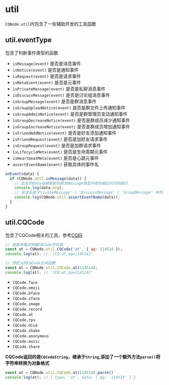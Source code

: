 # util
`CQNode.util`内包含了一些辅助开发的工具函数

## util.eventType
包含了判断事件类型的函数
- `isMessage(event)` 是否是消息事件
- `isNotice(event)` 是否是通知事件
- `isRequest(event)` 是否是请求事件
- `isMetaEvent(event)` 是否是元事件
- `isPrivateMessage(event)` 是否是私聊消息事件
- `isDiscussMessage(event)` 是否是讨论组消息事件
- `isGroupMessage(event)` 是否是群消息事件
- `isGroupUploadNotice(event)` 是否是群文件上传通知事件
- `isGroupAdminNotice(event)` 是否是群管理员变动通知事件
- `isGroupDecreaseNotice(event)` 是否是群成员减少通知事件
- `isGroupIncreaseNotice(event)` 是否是群成员增加通知事件
- `isFriendAddNotice(event)` 是否是好友添加通知事件
- `isFriendRequest(event)` 是否是加好友请求事件
- `isGroupRequest(event)` 是否是加群请求事件
- `isLifecycleMeta(event)` 是否是生命周期元事件
- `isHeartbeatMeta(event)` 是否是心跳元事件
- `assertEventName(event)` 获取具体的事件名

```javascript
onEvent(data) {
  if (CQNode.util.isMessage(data)) {
    // 此处的data会被智能判断为Message类型并提供相应的代码提示
    console.log(data.msg);
    // 应该会是'PrivateMessage' | 'DiscussMessage' | 'GroupMessage' 中的其中一个
    console.log(CQNode.util.assertEventName(data));
  }
}
```

## util.CQCode
包含了CQCode相关的工具，参考[CQ码](https://d.cqp.me/Pro/CQ%E7%A0%81)
```javascript
// 按基本格式构建CQCode字符串
const at = CQNode.util.CQCode('at', { qq: 114514 });
console.log(at); // '[CQ:at,qq=114514]'

// 预定义的CQCode生成函数
const at = CQNode.util.CQCode.at(114514);
console.log(at); // '[CQ:at,qq=114514]'
```
- `CQCode.face`
- `CQCode.emoji`
- `CQCode.bface`
- `CQCode.sface`
- `CQCode.image`
- `CQCode.record`
- `CQCode.at`
- `CQCode.rps`
- `CQCode.dice`
- `CQCode.shake`
- `CQCode.anonymous`
- `CQCode.music`
- `CQCode.share`

__CQCode返回的是`CQCodeString`，继承于`String`,添加了一个额外方法`parse()`将字符串转换为对象格式__
```javascript
const at = CQNode.util.CQCode.at(114514).parse()
console.log(at); // { type: 'at', data: { qq: '114514' } }
```